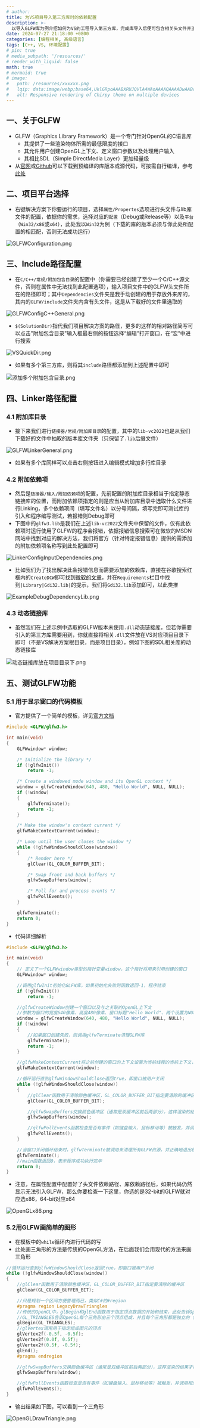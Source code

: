 ```yaml
---
# author:
title: 为VS项目导入第三方库时的依赖配置
description: >-
  以导入GLFW库为例介绍如何为VS的工程导入第三方库，完成库导入后便可包含相关头文件并正常使用其功能了，本文中使用的是VS2022
date: 2024-07-27 21:18:00 +0800
categories: [编程相关, 高级语言]
tags: [C++, VS, 环境配置]
# pin: true
# media_subpath: '/resources/'
# render_with_liquid: false
math: true
# mermaid: true
# image:
#   path: /resources/xxxxxx.png
#   lqip: data:image/webp;base64,UklGRpoAAABXRUJQVlA4WAoAAAAQAAAADwAABwAAQUxQSDIAAAARL0AmbZurmr57yyIiqE8oiG0bejIYEQTgqiDA9vqnsUSI6H+oAERp2HZ65qP/VIAWAFZQOCBCAAAA8AEAnQEqEAAIAAVAfCWkAALp8sF8rgRgAP7o9FDvMCkMde9PK7euH5M1m6VWoDXf2FkP3BqV0ZYbO6NA/VFIAAAA
#   alt: Responsive rendering of Chirpy theme on multiple devices
---
```


## 一、关于GLFW
- GLFW（Graphics Library Framework）是一个专门针对OpenGL的C语言库
	- 其提供了一些渲染物体所需的最低限度的接口
	- 其允许用户创建OpenGL上下文、定义窗口参数以及处理用户输入
	- 其相比SDL（Simple DirectMedia Layer）更加轻量级
- 从[官网](https://www.glfw.org/download.html)或[Github](https://github.com/glfw/glfw/releases)可以下载到预编译的库版本或源代码，可按需自行编译，参考[此处](https://learnopengl-cn.github.io/01%20Getting%20started/02%20Creating%20a%20window/)

## 二、项目平台选择
- 右键解决方案下你要运行的项目，选择`属性/Propertes`选项进行头文件与lib库文件的配置，依据你的需求，选择对应的`配置`（Debug或Release等）以及`平台`（`Win32/x86`或`x64`），此处我以`Win32`为例（下载的库的版本必须与你此处所配置的相匹配，否则无法成功运行）

![GLFWConfiguration.png](/resources/2024-07-27-为VS项目导入第三方库时的依赖配置/GLFWConfiguration.png)

## 三、Include路径配置
- 在`C/C++/常规/附加包含目录`的配置中（你需要已经创建了至少一个C/C++源文件，否则在属性中无法找到此配置选项），输入项目文件中的GLFW头文件所在的路径即可；其中`Dependencies`文件夹是我手动创建的用于存放外来库的，其内的`GLFW/include`文件夹内含有头文件，这是从下载好的文件里选取的

![GLFWConfigC++General.png](/resources/2024-07-27-为VS项目导入第三方库时的依赖配置/GLFWConfigC++General.png)

- `$(SolutionDir)`指代我们项目解决方案的路径，更多的这样的相对路径简写可以点击"附加包含目录"输入框最右侧的按钮选择“编辑”打开窗口，在“宏”中进行搜索

![VSQuickDir.png](/resources/2024-07-27-为VS项目导入第三方库时的依赖配置/VSQuickDir.png)

- 如果有多个第三方库，则将其`include`路径都添加到上述配置中即可

![添加多个附加包含目录.png](/resources/2024-07-27-为VS项目导入第三方库时的依赖配置/添加多个附加包含目录.png)

## 四、Linker路径配置

### 4.1 附加库目录
- 接下来我们进行`链接器/常规/附加库目录`的配置，其中的`lib-vc2022`也是从我们下载好的文件中抽取的版本库文件夹（只保留了`.lib`后缀文件）

![GLFWLinkerGeneral.png](/resources/2024-07-27-为VS项目导入第三方库时的依赖配置/GLFWLinkerGeneral.png)

- 如果有多个库同样可以点击右侧按钮进入编辑模式增加多行库目录

### 4.2 附加依赖项
- 然后是`链接器/输入/附加依赖项`的配置，先前配置的附加库目录相当于指定静态链接库的位置，而附加依赖项指定的则是应当从附加库目录中选取什么文件进行Linking，多个依赖项间（填写文件名）以分号间隔，填写完即可测试库的引入和程序编写测试，若报错则Debug即可
- 下图中的`glfw3.lib`是我们在上述`lib-vc2022`文件夹中保留的文件，仅有此依赖项时运行使用了GLFW的程序会报错，依据报错信息搜索可在微软的MSDN网站中找到对应的解决方法，我们将官方（针对特定报错信息）提供的需添加的附加依赖项名称写到此处配置即可

![LinkerConfigInputDependencies.png](/resources/2024-07-27-为VS项目导入第三方库时的依赖配置/LinkerConfigInputDependencies.png)

- 比如我们为了找出解决此条报错信息而需要添加的依赖库，直接在谷歌搜索红框内的`CreateDCW`即可找到[微软的文章](https://learn.microsoft.com/en-us/windows/win32/api/wingdi/nf-wingdi-createdcw)，并在`Requirements`栏目中找到`|Library|Gdi32.lib|`的提示，我们将`Gdi32.lib`添加即可，以此类推

![ExampleDebugDependencyLib.png](/resources/2024-07-27-为VS项目导入第三方库时的依赖配置/ExampleDebugDependencyLib.png)

### 4.3 动态链接库
- 虽然我们在上述示例中选取的GLFW版本未使用`.dll`动态链接库，但若你需要引入的第三方库需要用到，你就直接将相关`.dll`文件放在VS对应项目目录下即可（不是VS解决方案根目录，而是项目目录），例如下图的SDL相关库的动态链接库

![动态链接库放在项目目录下.png](/resources/2024-07-27-为VS项目导入第三方库时的依赖配置/动态链接库放在项目目录下.png)

## 五、测试GLFW功能

### 5.1 用于显示窗口的代码模板
- 官方提供了一个简单的模板，详见[官方文档](https://www.glfw.org/documentation.html)

```cpp
#include <GLFW/glfw3.h>

int main(void)
{
    GLFWwindow* window;

    /* Initialize the library */
    if (!glfwInit())
        return -1;

    /* Create a windowed mode window and its OpenGL context */
    window = glfwCreateWindow(640, 480, "Hello World", NULL, NULL);
    if (!window)
    {
        glfwTerminate();
        return -1;
    }

    /* Make the window's context current */
    glfwMakeContextCurrent(window);

    /* Loop until the user closes the window */
    while (!glfwWindowShouldClose(window))
    {
        /* Render here */
        glClear(GL_COLOR_BUFFER_BIT);

        /* Swap front and back buffers */
        glfwSwapBuffers(window);

        /* Poll for and process events */
        glfwPollEvents();
    }

    glfwTerminate();
    return 0;
}
```

- 代码详细解析

```cpp
#include <GLFW/glfw3.h>

int main(void)
{
    // 定义了一个GLFWwindow类型的指针变量window，这个指针将用来引用创建的窗口
    GLFWwindow* window;

    //调用glfwInit初始化GLFW库，如果初始化失败则函数返回-1，程序结束
    if (!glfwInit())
        return -1;

    //glfwCreateWindow创建一个窗口以及与之关联的OpenGL上下文
    //参数为窗口的宽度640像素、高度480像素、窗口标题"Hello World"、两个设置为NULL的参数用于指定OpenGL上下文的版本和属性
    window = glfwCreateWindow(640, 480, "Hello World", NULL, NULL);
    if (!window)
    {
        //如果窗口创建失败，则调用glfwTerminate清理GLFW库
        glfwTerminate();
        return -1;
    }

    //glfwMakeContextCurrent将之前创建的窗口的上下文设置为当前线程的当前上下文，这意味着后续的OpenGL调用都将在这个上下文中执行
    glfwMakeContextCurrent(window);

    //循环运行直到glfwWindowShouldClose返回true，即窗口被用户关闭
    while (!glfwWindowShouldClose(window))
    {
        //glClear函数用于清除颜色缓冲区，GL_COLOR_BUFFER_BIT指定要清除的缓冲区
        glClear(GL_COLOR_BUFFER_BIT);

        //glfwSwapBuffers交换颜色缓冲区（通常是双缓冲区前后两部分），这样渲染的结果才能显示在屏幕上
        glfwSwapBuffers(window);

        //glfwPollEvents函数检查是否有事件（如键盘输入、鼠标移动等）被触发，并调用相应的回调函数处理这些事件
        glfwPollEvents();
    }

    //当窗口关闭循环结束时，glfwTerminate被调用来清理所有GLFW资源，并正确地退出程序
    glfwTerminate();
    //main函数返回0，表示程序成功执行完毕
    return 0;
}
```

- 注意，在属性配置中配置好了头文件依赖路径、库依赖路径后，如果代码仍然显示无法引入GLFW，那么你要检查一下这里，你选的是32-bit的GLFW就对应选x86，64-bit对应x64

![OpenGLx86.png](/resources/2024-07-27-为VS项目导入第三方库时的依赖配置/OpenGLx86.png)

### 5.2用GLFW画简单的图形
- 在模板中的`while`循环内进行代码的写
- 此处画三角形的方法是传统的OpenGL方法，在后面我们会用现代的方法来画三角形

```cpp
//循环运行直到glfwWindowShouldClose返回true，即窗口被用户关闭
while (!glfwWindowShouldClose(window))
{
	//glClear函数用于清除颜色缓冲区，GL_COLOR_BUFFER_BIT指定要清除的缓冲区
	glClear(GL_COLOR_BUFFER_BIT);

	//只是规划一个区间方便管理而已，类似C#的#region
	#pragma region LegacyDrawTriangles
	//传统的OpenGL中，glBegin和glEnd函数用于指定顶点数据的开始和结束，此处告诉OpenGL接下来的顶点调用将定义一系列的三角形
	//GL_TRIANGLES告诉OpenGL每个三角形由三个顶点组成，并且每个三角形都是独立的（不共享顶点）
	glBegin(GL_TRIANGLES);
	//glVertex调用用于指定组成图元的顶点
	glVertex2f(-0.5f, -0.5f);
	glVertex2f(0.0f, 0.5f);
	glVertex2f(0.5f, -0.5f);
	glEnd();
	#pragma endregion

	//glfwSwapBuffers交换颜色缓冲区（通常是双缓冲区前后两部分），这样渲染的结果才能显示在屏幕
	glfwSwapBuffers(window);

	//glfwPollEvents函数检查是否有事件（如键盘输入、鼠标移动等）被触发，并调用相应的回调函数处理这些事件
	glfwPollEvents();
}
```

- 输出结果如下图，可以看到一个三角形

![OpenGLDrawTriangle.png](/resources/2024-07-27-为VS项目导入第三方库时的依赖配置/OpenGLDrawTriangle.png)